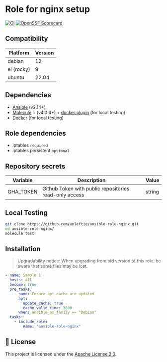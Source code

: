 # Role for nginx setup

[![CI](https://github.com/unleftie/ansible-role-nginx/actions/workflows/ci.yml/badge.svg)](https://github.com/unleftie/ansible-role-nginx/actions/workflows/ci.yml)
[![OpenSSF Scorecard](https://api.securityscorecards.dev/projects/github.com/unleftie/ansible-role-nginx/badge)](https://securityscorecards.dev/viewer/?uri=github.com/unleftie/ansible-role-nginx)

## Compatibility

| Platform   | Version |
| ---------- | ------- |
| debian     | 12      |
| el (rocky) | 9       |
| ubuntu     | 22.04   |

## Dependencies

- [Ansible](https://docs.ansible.com/ansible/latest/installation_guide/intro_installation.html) (v2.14+)
- [Molecule](https://molecule.readthedocs.io/en/latest/installation.html) + (v4.0.4+) + [docker plugin](https://github.com/ansible-community/molecule-plugins) (for local testing)
- [Docker](https://docs.docker.com/get-docker/) (for local testing)

## Role dependencies

- iptables `required`
- iptables persistent `optional`

## Repository secrets

| Variable  | Description                                            | Value  |
| --------- | ------------------------------------------------------ | ------ |
| GHA_TOKEN | Github Token with public repositories read-only access | string |

## Local Testing

```sh
git clone https://github.com/unleftie/ansible-role-nginx.git
cd ansible-role-nginx/
molecule test
```

## Installation

> Upgradability notice: When upgrading from old version of this role, be aware that some files may be lost.

```yml
- name: Sample 1
  hosts: all
  become: true
  pre_tasks:
    - name: Ensure apt cache are updated
      apt:
        update_cache: true
        cache_valid_time: 3600
      when: ansible_os_family == "Debian"
  tasks:
    - include_role:
        name: "ansible-role-nginx"
```

## 📝 License

This project is licensed under the [Apache License 2.0](LICENSE).
